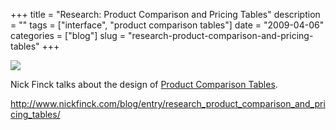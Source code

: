 +++
title = "Research: Product Comparison and Pricing Tables"
description = ""
tags = ["interface", "product comparison tables"]
date = "2009-04-06"
categories = ["blog"]
slug = "research-product-comparison-and-pricing-tables"
+++



  <div class="notebook-screenshot"><a href="http://www.nickfinck.com/blog/entry/research_product_comparison_and_pricing_tables/"><img src="http://media.konigi.com/bluga/wt49da55125ceb4.jpg"/></a></div><p>Nick Finck talks about the design of <a href="http://www.nickfinck.com/blog/entry/research_product_comparison_and_pricing_tables/">Product Comparison Tables</a>.</p>
    
  <a href="http://www.nickfinck.com/blog/entry/research_product_comparison_and_pricing_tables/">http://www.nickfinck.com/blog/entry/research_product_comparison_and_pricing_tables/</a>
